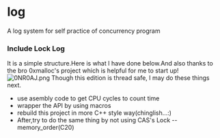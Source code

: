 # log
A log system for self practice of concurrency program

### Include Lock Log
It is a simple structure.Here is what I have done below.And also thanks to the bro 0xmalloc's project which is helpful for me to start up!
![0NR0AJ.png](https://s1.ax1x.com/2020/10/06/0NR0AJ.png)
Though this edition is thread safe, I may do these things next.
- use asembly code to get CPU cycles to count time
- wrapper the API by using macros
- rebuild this project in more C++ style way(chinglish...:)
- After,try to do the same thing by not using CAS's Lock -- memory_order(C20)